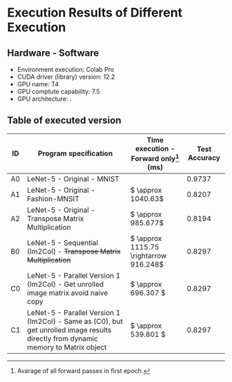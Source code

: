 # Execution Results of Different Execution

## Hardware - Software

- Environment execution: Colab Pro
- CUDA driver (library) version: 12.2
- GPU name: T4
- GPU comptute capability: 7.5
- GPU architecture: .

## Table of executed version

| ID  | Program specification | Time execution - Forward only[^1] (ms) | Test Accuracy |
| --- | --------------------- | ---------------------------------- | ----------------------- |
| A0 | LeNet-5 - Original - MNIST || 0.9737 |
| A1 | LeNet-5 - Original - Fashion-MNSIT | $ \approx 1040.63$ | 0.8207 |
| A2 | LeNet-5 - Original - Transpose Matrix Multiplication | $ \approx 985.677$ | 0.8194 |
| B0 | LeNet-5 - Sequential (Im2Col) - ~~Transpose Matrix Multiplication~~ | $ \approx 1115.75 \rightarrow 916.248$ | 0.8297 |
| C0 | LeNet-5 - Parallel Version 1 (Im2Col) - Get unrolled image matrix avoid naive copy | $ \approx 696.307 $ | 0.8297 |
| C1 | LeNet-5 - Parallel Version 1 (Im2Col) - Same as (C0), but get unrolled image results directly from dynamic memory to Matrix object | $ \approx 539.801 $ | 0.8297 |

[^1]: Avarage of all forward passes in first epoch.
